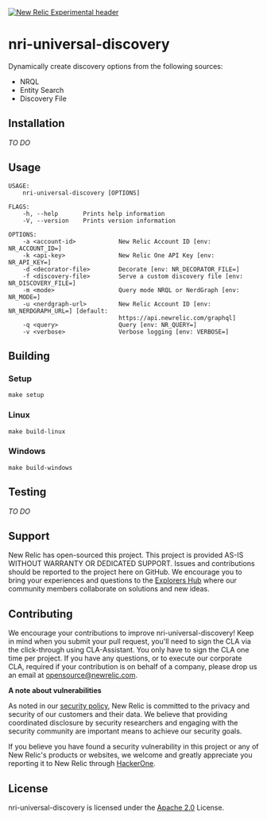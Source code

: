 [![New Relic Experimental header](https://github.com/newrelic/opensource-website/raw/master/src/images/categories/Experimental.png)](https://opensource.newrelic.com/oss-category/#new-relic-experimental)

# nri-universal-discovery

Dynamically create discovery options from the following sources:

- NRQL
- Entity Search
- Discovery File

## Installation

_TO DO_

## Usage

```
USAGE:
    nri-universal-discovery [OPTIONS]

FLAGS:
    -h, --help       Prints help information
    -V, --version    Prints version information

OPTIONS:
    -a <account-id>            New Relic Account ID [env: NR_ACCOUNT_ID=]
    -k <api-key>               New Relic One API Key [env: NR_API_KEY=]
    -d <decorator-file>        Decorate [env: NR_DECORATOR_FILE=]
    -f <discovery-file>        Serve a custom discovery file [env: NR_DISCOVERY_FILE=]
    -m <mode>                  Query mode NRQL or NerdGraph [env: NR_MODE=]
    -u <nerdgraph-url>         New Relic Account ID [env: NR_NERDGRAPH_URL=] [default:
                               https://api.newrelic.com/graphql]
    -q <query>                 Query [env: NR_QUERY=]
    -v <verbose>               Verbose logging [env: VERBOSE=]
```

## Building

### Setup

```
make setup
```

### Linux

```
make build-linux
```

### Windows

```
make build-windows
```

## Testing

_TO DO_

## Support

New Relic has open-sourced this project. This project is provided AS-IS WITHOUT WARRANTY OR DEDICATED SUPPORT. Issues and contributions should be reported to the project here on GitHub. We encourage you to bring your experiences and questions to the [Explorers Hub](https://discuss.newrelic.com) where our community members collaborate on solutions and new ideas.

## Contributing

We encourage your contributions to improve nri-universal-discovery! Keep in mind when you submit your pull request, you'll need to sign the CLA via the click-through using CLA-Assistant. You only have to sign the CLA one time per project. If you have any questions, or to execute our corporate CLA, required if your contribution is on behalf of a company, please drop us an email at opensource@newrelic.com.

**A note about vulnerabilities**

As noted in our [security policy](../../security/policy), New Relic is committed to the privacy and security of our customers and their data. We believe that providing coordinated disclosure by security researchers and engaging with the security community are important means to achieve our security goals.

If you believe you have found a security vulnerability in this project or any of New Relic's products or websites, we welcome and greatly appreciate you reporting it to New Relic through [HackerOne](https://hackerone.com/newrelic).

## License

nri-universal-discovery is licensed under the [Apache 2.0](http://apache.org/licenses/LICENSE-2.0.txt) License.
